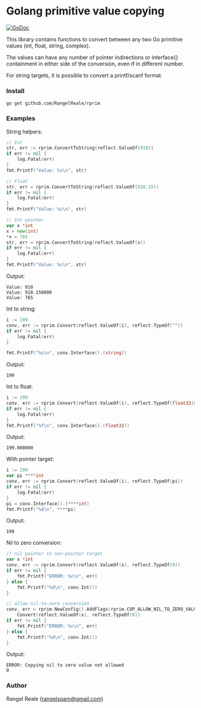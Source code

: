 # Golang primitive value copying

[![GoDoc](https://godoc.org/github.com/RangelReale/rprim?status.svg)](https://godoc.org/github.com/RangelReale/rprim)

This library contains functions to convert between any two Go primitive values (int, float, string, complex).

The values can have any number of pointer indirections or interface{} containment in either side of the conversion, 
even if in different number.

For string targets, it is possible to convert a printf/scanf format.

### Install

```
go get github.com/RangelReale/rprim
```

### Examples

String helpers:
```go
// Int
str, err := rprim.ConvertToString(reflect.ValueOf(910))
if err != nil {
    log.Fatal(err)
}
fmt.Printf("Value: %s\n", str)

// Float
str, err = rprim.ConvertToString(reflect.ValueOf(910.15))
if err != nil {
    log.Fatal(err)
}
fmt.Printf("Value: %s\n", str)

// Int pointer
var x *int
x = new(int)
*x = 765
str, err = rprim.ConvertToString(reflect.ValueOf(x))
if err != nil {
    log.Fatal(err)
}
fmt.Printf("Value: %s\n", str)
```
Output:
```
Value: 910
Value: 910.150000
Value: 765
```

Int to string:
```go
i := 199
conv, err := rprim.Convert(reflect.ValueOf(i), reflect.TypeOf(""))
if err != nil {
    log.Fatal(err)
}

fmt.Printf("%s\n", conv.Interface().(string))
```
Output:
```
199
```

Int to float:
```go
i := 199
conv, err := rprim.Convert(reflect.ValueOf(i), reflect.TypeOf(float32(0)))
if err != nil {
    log.Fatal(err)
}
fmt.Printf("%f\n", conv.Interface().(float32))
```
Output:
```
199.000000
```

With pointer target:
```go
i := 199
var pi ****int
conv, err := rprim.Convert(reflect.ValueOf(i), reflect.TypeOf(pi))
if err != nil {
    log.Fatal(err)
}
pi = conv.Interface().(****int)
fmt.Printf("%d\n", ****pi)
```
Output:
```
199
```

Nil to zero conversion:
```go
// nil pointer to non-pointer target
var x *int
conv, err := rprim.Convert(reflect.ValueOf(x), reflect.TypeOf(0))
if err != nil {
    fmt.Printf("ERROR: %v\n", err)
} else {
    fmt.Printf("%d\n", conv.Int())
}

// allow nil-to-zero conversion
conv, err = rprim.NewConfig().AddFlags(rprim.COP_ALLOW_NIL_TO_ZERO_VALUE).
    Convert(reflect.ValueOf(x), reflect.TypeOf(0))
if err != nil {
    fmt.Printf("ERROR: %v\n", err)
} else {
    fmt.Printf("%d\n", conv.Int())
}
```
Output:
```
ERROR: Copying nil to zero value not allowed
0
```

### Author

Rangel Reale (rangelspam@gmail.com) 
